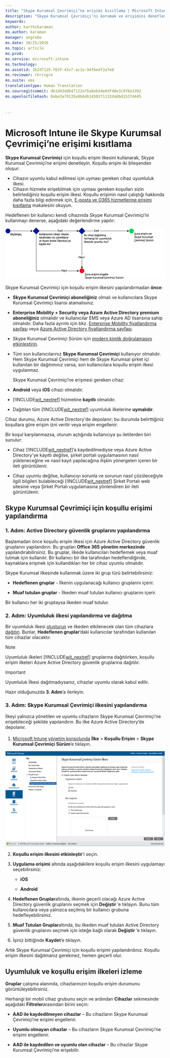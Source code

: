 ```yaml
---
title: "Skype Kurumsal Çevrimiçi’ne erişimi kısıtlama | Microsoft Intune"
description: "Skype Kurumsal Çevrimiçi’ni korumak ve erişimini denetlemek için koşullu erişim kullanın."
keywords: 
author: karthikaraman
ms.author: karaman
manager: angrobe
ms.date: 10/25/2016
ms.topic: article
ms.prod: 
ms.service: microsoft-intune
ms.technology: 
ms.assetid: 1b2d7125-f63f-43cf-ac1e-94fbedf2a7e8
ms.reviewer: chrisgre
ms.suite: ems
translationtype: Human Translation
ms.sourcegitcommit: db1d43dd647122e7ba8ebd4e6df48e3c970a3392
ms.openlocfilehash: 0abe3a79135a9b6db14502f1132da0bd1537d445


---
```


# Microsoft Intune ile Skype Kurumsal Çevrimiçi’ne erişimi kısıtlama
**Skype Kurumsal Çevrimiçi** için koşullu erişim ilkesini kullanarak, Skype Kurumsal Çevrimiçi’ne erişimi denetleyin.
Koşullu erişim iki bileşenden oluşur:
- Cihazın uyumlu kabul edilmesi için uyması gereken cihaz uyumluluk ilkesi.
- Cihazın hizmete erişebilmek için uyması gereken koşulları sizin belirlediğiniz koşullu erişim ilkesi.
Koşullu erişimin nasıl çalıştığı hakkında daha fazla bilgi edinmek için, [E-posta ve O365 hizmetlerine erişimi kısıtlama](restrict-access-to-email-and-o365-services-with-microsoft-intune.md) makalesini okuyun.

Hedeflenen bir kullanıcı kendi cihazında Skype Kurumsal Çevrimiçi’ni kullanmayı denerse, aşağıdaki değerlendirme yapılır:

![Cihazın Skype Kurumsal Çevrimiçi’ne erişimine izin verileceğini veya erişimin engelleneceğini belirlemek için kullanılan karar noktalarının gösterildiği diyagram](../media/ConditionalAccess_SkypeforBusiness.png)

Skype Kurumsal Çevrimiçi için koşullu erişim ilkesini yapılandırmadan **önce**:
- **Skype Kurumsal Çevrimiçi aboneliğiniz** olmalı ve kullanıcılara Skype Kurumsal Çevrimiçi lisansı atamalısınız.
- **Enterprise Mobility + Security veya Azure Active Directory premium aboneliğiniz** olmalıdır ve kullanıcılar EMS veya Azure AD lisansına sahip olmalıdır. Daha fazla ayrıntı için bkz. [Enterprise Mobility fiyatlandırma sayfası](https://www.microsoft.com/en-us/cloud-platform/enterprise-mobility-pricing) veya [Azure Active Directory fiyatlandırma sayfası](https://azure.microsoft.com/en-us/pricing/details/active-directory/).

-   Skype Kurumsal Çevrimiçi Sürüm için [modern kimlik doğrulamasını etkinleştirin](https://docs.microsoft.com/en-us/intune/deploy-use/restrict-access-to-skype-for-business-online-with-microsoft-intune).
-  Tüm son kullanıcılarınız **Skype Kurumsal Çevrimiçi** kullanıyor olmalıdır. Hem Skype Kurumsal Çevrimiçi hem de Skype Kurumsal şirket içi kullanılan bir dağıtımınız varsa, son kullanıcılara koşullu erişim ilkesi uygulanmaz.

    Skype Kurumsal Çevrimiçi’ne erişmesi gereken cihaz:

-   **Android** veya **iOS** cihazı olmalıdır.

-   [!INCLUDE[wit_nextref](../includes/wit_nextref_md.md)] hizmetine **kayıtlı** olmalıdır.

-   Dağıtılan tüm [!INCLUDE[wit_nextref](../includes/wit_nextref_md.md)] uyumluluk ilkelerine **uymalıdır**.


Cihaz durumu, Azure Active Directory'de depolanır; bu durumda belirttiğiniz koşullara göre erişim izni verilir veya erişim engellenir.

Bir koşul karşılanmazsa, oturum açtığında kullanıcıya şu iletilerden biri sunulur:

-   Cihaz [!INCLUDE[wit_nextref](../includes/wit_nextref_md.md)]’a kaydedilmediyse veya Azure Active Directory'ye kayıtlı değilse, şirket portalı uygulamasının nasıl yükleneceğine ve nasıl kayıt yapılacağına ilişkin yönergeleri içeren bir ileti görüntülenir.

-   Cihaz uyumlu değilse, kullanıcıyı sorunla ve sorunun nasıl çözüleceğiyle ilgili bilgileri bulabileceği [!INCLUDE[wit_nextref](../includes/wit_nextref_md.md)] Şirket Portalı web sitesine veya Şirket Portalı uygulamasına yönlendiren bir ileti görüntülenir.

## Skype Kurumsal Çevrimiçi için koşullu erişimi yapılandırma

### 1. Adım: Active Directory güvenlik gruplarını yapılandırma
Başlamadan önce koşullu erişim ilkesi için Azure Active Directory güvenlik gruplarını yapılandırın. Bu grupları **Office 365 yönetim merkezinde** yapılandırabilirsiniz. Bu gruplar, ilkede kullanıcıları hedeflemek veya muaf tutmak için kullanılır. Bir kullanıcı bir ilke tarafından hedeflendiğinde, kaynaklara erişmek için kullandıkları her bir cihaz uyumlu olmalıdır.

Skype Kurumsal ilkesinde kullanmak üzere iki grup türü belirtebilirsiniz:

-   **Hedeflenen gruplar** - İlkenin uygulanacağı kullanıcı gruplarını içerir.

-   **Muaf tutulan gruplar** - İlkeden muaf tutulan kullanıcı gruplarını içerir.

Bir kullanıcı her iki gruptaysa ilkeden muaf tutulur.

### 2. Adım: Uyumluluk ilkesi yapılandırma ve dağıtma
Bir uyumluluk ilkesi [oluşturun](create-a-device-compliance-policy-in-microsoft-intune.md) ve ilkeden etkilenecek olan tüm cihazlara [dağıtın](deploy-and-monitor-a-device-compliance-policy-in-microsoft-intune.md). Bunlar, **Hedeflenen gruplar**’daki kullanıcılar tarafından kullanılan tüm cihazlar olacaktır.

> [!NOTE]
> Uyumluluk ilkeleri [!INCLUDE[wit_nextref](../includes/wit_nextref_md.md)] gruplarına dağıtılırken, koşullu erişim ilkeleri Azure Active Directory güvenlik gruplarına dağıtılır.


> [!IMPORTANT]
> Uyumluluk İlkesi dağıtmadıysanız, cihazlar uyumlu olarak kabul edilir.

Hazır olduğunuzda **3. Adım**’a ilerleyin.

### 3. Adım: Skype Kurumsal Çevrimiçi ilkesini yapılandırma
İlkeyi yalnızca yönetilen ve uyumlu cihazların Skype Kurumsal Çevrimiçi’ne erişebileceği şekilde yapılandırın. Bu ilke Azure Active Directory’de depolanır.

####
1.  [Microsoft Intune yönetim konsolunda](https://manage.microsoft.com) **İlke** > **Koşullu Erişim** > **Skype Kurumsal Çevrimiçi Sürüm**’e tıklayın.

![Skype Kurumsal Çevrimiçi koşullu erişim ilkesi sayfasının ekran görüntüsü](./media/conditional_access_SFBPolicy.png)

2.  **Koşullu erişim ilkesini etkinleştir**’i seçin.

3.  **Uygulama erişimi** altında aşağıdakilere koşullu erişim ilkesini uygulamayı seçebilirsiniz:

    -   **iOS**

    -   **Android**

4.   **Hedeflenen Gruplar**altında, ilkenin geçerli olacağı Azure Active Directory güvenlik gruplarını seçmek için **Değiştir** ’e tıklayın. Bunu tüm kullanıcılara veya yalnızca seçilmiş bir kullanıcı grubuna hedefleyebilirsiniz.

5.   **Muaf Tutulan Gruplar**altında, bu ilkeden muaf tutulan Active Directory güvenlik gruplarını seçmek için isteğe bağlı olarak **Değiştir** ’e tıklayın.

6.  İşiniz bittiğinde **Kaydet**‘e tıklayın.

Artık Skype Kurumsal Çevrimiçi için koşullu erişimi yapılandırdınız. Koşullu erişim ilkesini dağıtmanız gerekmez, hemen geçerli olur.


## Uyumluluk ve koşullu erişim ilkeleri izleme
 **Gruplar** çalışma alanında, cihazlarınızın koşullu erişim durumunu görüntüleyebilirsiniz.

Herhangi bir mobil cihaz grubunu seçin ve ardından **Cihazlar** sekmesinde aşağıdaki **Filtreler**arasından birini seçin:

* **AAD ile kaydedilmeyen cihazlar** – Bu cihazların Skype Kurumsal Çevrimiçi’ne erişimi engellenir.

* **Uyumlu olmayan cihazlar** – Bu cihazların Skype Kurumsal Çevrimiçi’ne erişimi engellenir.

* **AAD ile kaydedilen ve uyumlu olan cihazlar** – Bu cihazlar Skype Kurumsal Çevrimiçi’ne erişebilir.



<!--HONumber=Oct16_HO1-->


